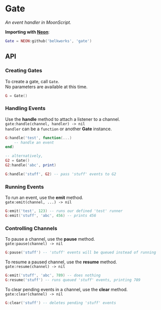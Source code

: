 
# Gate
*An event handler in MoonScript.*

**Importing with [Neon](https://github.com/Belkworks/NEON)**:
```lua
Gate = NEON:github('belkworks', 'gate')
```

## API

### Creating Gates

To create a gate, call `Gate`.  
No parameters are available at this time.
```lua
G = Gate()
```

### Handling Events

Use the **handle** method to attach a listener to a channel.  
`gate:handle(channel, handler) -> nil`  
`handler` can be a `function` or another **Gate** instance.
```lua
G:handle('test', function(...)
    -- handle an event
end)

-- alternatively,
G2 = Gate()
G2:handle('abc', print)

G:handle('stuff', G2) -- pass 'stuff' events to G2
```

### Running Events

To run an event, use the **emit** method.  
`gate:emit(channel, ...) -> nil`
```lua
G:emit('test', 123) -- runs our defined 'test' runner
G:emit('stuff', 'abc', 456) -- prints 456
```

### Controlling Channels

To pause a channel, use the **pause** method.  
`gate:pause(channel) -> nil`
```lua
G:pause('stuff') -- 'stuff' events will be queued instead of running
```

To resume a paused channel, use the **resume** method.  
`gate:resume(channel) -> nil`
```lua
G:emit('stuff', 'abc', 789) -- does nothing
G:resume('stuff') -- runs queued 'stuff' events, printing 789
```

To clear pending events in a channel, use the **clear** method.  
`gate:clear(channel) -> nil`
```lua
G:clear('stuff') -- deletes pending 'stuff' events
```
